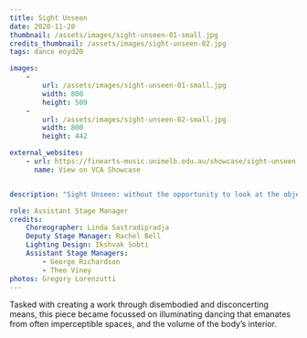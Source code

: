 ```yaml
---
title: Sight Unseen
date: 2020-11-20
thumbnail: /assets/images/sight-unseen-01-small.jpg
credits_thumbnail: /assets/images/sight-unseen-02.jpg
tags: dance eoyd20

images:
    -
        url: /assets/images/sight-unseen-01-small.jpg
        width: 800
        height: 509
    -
        url: /assets/images/sight-unseen-02-small.jpg
        width: 800
        height: 442

external_websites:
    - url: https://finearts-music.unimelb.edu.au/showcase/sight-unseen
      name: View on VCA Showcase


description: "Sight Unseen: without the opportunity to look at the object in question beforehand."

role: Assistant Stage Manager
credits:
    Choreographer: Linda Sastradipradja
    Deputy Stage Manager: Rachel Bell
    Lighting Design: Ikshvak Sobti
    Assistant Stage Managers: 
        - George Richardson
        - Theo Viney
photos: Gregory Lorenzutti
---
```


Tasked with creating a work through disembodied and disconcerting means, this piece became focussed on illuminating dancing that emanates from often imperceptible spaces, and the volume of the body’s interior.